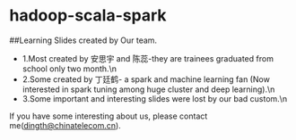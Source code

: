 # hadoop-scala-spark 
##Learning Slides created by Our team.
*  1.Most created by 安思宇 and 陈蕊-they are trainees graduated from school only two month.\n
*  2.Some created by 丁廷鹤- a spark and machine learning fan (Now interested in spark tuning among huge cluster and deep learning).\n
*  3.Some important and interesting slides were lost by our bad custom.\n

If you have some interesting about us, please contact me(dingth@chinatelecom.cn).
